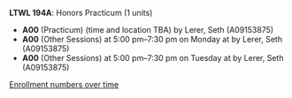 **LTWL 194A**: Honors Practicum (1 units)

- **A00** (Practicum) (time and location TBA) by Lerer, Seth (A09153875)
- **A00** (Other Sessions) at 5:00 pm–7:30 pm on Monday at   by Lerer, Seth (A09153875)
- **A00** (Other Sessions) at 5:00 pm–7:30 pm on Tuesday at   by Lerer, Seth (A09153875)

[Enrollment numbers over time](./LTWL194A.tsv)
